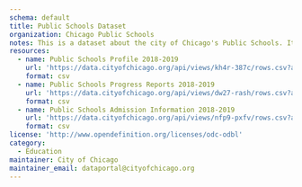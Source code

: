 ```yaml
---
schema: default
title: Public Schools Dataset
organization: Chicago Public Schools
notes: This is a dataset about the city of Chicago's Public Schools. It contains most recent data of the schools' profile, progress report, and admission information.
resources:
  - name: Public Schools Profile 2018-2019
    url: 'https://data.cityofchicago.org/api/views/kh4r-387c/rows.csv?accessType=DOWNLOAD'
    format: csv
  - name: Public Schools Progress Reports 2018-2019
    url: 'https://data.cityofchicago.org/api/views/dw27-rash/rows.csv?accessType=DOWNLOAD'
    format: csv
  - name: Public Schools Admission Information 2018-2019
    url: 'https://data.cityofchicago.org/api/views/nfp9-pxfv/rows.csv?accessType=DOWNLOAD'
    format: csv
license: 'http://www.opendefinition.org/licenses/odc-odbl'
category:
  - Education
maintainer: City of Chicago
maintainer_email: dataportal@cityofchicago.org
---
```

